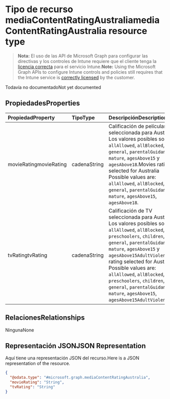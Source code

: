 # <a name="mediacontentratingaustralia-resource-type"></a><span data-ttu-id="ee483-101">Tipo de recurso mediaContentRatingAustralia</span><span class="sxs-lookup"><span data-stu-id="ee483-101">mediaContentRatingAustralia resource type</span></span>

> <span data-ttu-id="ee483-102">**Nota:** El uso de las API de Microsoft Graph para configurar las directivas y los controles de Intune requiere que el cliente tenga la [licencia correcta](https://go.microsoft.com/fwlink/?linkid=839381) para el servicio Intune.</span><span class="sxs-lookup"><span data-stu-id="ee483-102">**Note:** Using the Microsoft Graph APIs to configure Intune controls and policies still requires that the Intune service is [correctly licensed](https://go.microsoft.com/fwlink/?linkid=839381) by the customer.</span></span>

<span data-ttu-id="ee483-103">Todavía no documentado</span><span class="sxs-lookup"><span data-stu-id="ee483-103">Not yet documented</span></span>
## <a name="properties"></a><span data-ttu-id="ee483-104">Propiedades</span><span class="sxs-lookup"><span data-stu-id="ee483-104">Properties</span></span>
|<span data-ttu-id="ee483-105">Propiedad</span><span class="sxs-lookup"><span data-stu-id="ee483-105">Property</span></span>|<span data-ttu-id="ee483-106">Tipo</span><span class="sxs-lookup"><span data-stu-id="ee483-106">Type</span></span>|<span data-ttu-id="ee483-107">Descripción</span><span class="sxs-lookup"><span data-stu-id="ee483-107">Description</span></span>|
|:---|:---|:---|
|<span data-ttu-id="ee483-108">movieRating</span><span class="sxs-lookup"><span data-stu-id="ee483-108">movieRating</span></span>|<span data-ttu-id="ee483-109">cadena</span><span class="sxs-lookup"><span data-stu-id="ee483-109">String</span></span>|<span data-ttu-id="ee483-110">Calificación de películas seleccionada para Australia. Los valores posibles son: `allAllowed`, `allBlocked`, `general`, `parentalGuidance`, `mature`, `agesAbove15` y `agesAbove18`.</span><span class="sxs-lookup"><span data-stu-id="ee483-110">Movies rating selected for Australia Possible values are: `allAllowed`, `allBlocked`, `general`, `parentalGuidance`, `mature`, `agesAbove15`, `agesAbove18`.</span></span>|
|<span data-ttu-id="ee483-111">tvRating</span><span class="sxs-lookup"><span data-stu-id="ee483-111">tvRating</span></span>|<span data-ttu-id="ee483-112">cadena</span><span class="sxs-lookup"><span data-stu-id="ee483-112">String</span></span>|<span data-ttu-id="ee483-113">Calificación de TV seleccionada para Australia. Los valores posibles son: `allAllowed`, `allBlocked`, `preschoolers`, `children`, `general`, `parentalGuidance`, `mature`, `agesAbove15` y `agesAbove15AdultViolence`.</span><span class="sxs-lookup"><span data-stu-id="ee483-113">TV rating selected for Australia Possible values are: `allAllowed`, `allBlocked`, `preschoolers`, `children`, `general`, `parentalGuidance`, `mature`, `agesAbove15`, `agesAbove15AdultViolence`.</span></span>|

## <a name="relationships"></a><span data-ttu-id="ee483-114">Relaciones</span><span class="sxs-lookup"><span data-stu-id="ee483-114">Relationships</span></span>
<span data-ttu-id="ee483-115">Ninguna</span><span class="sxs-lookup"><span data-stu-id="ee483-115">None</span></span>
## <a name="json-representation"></a><span data-ttu-id="ee483-116">Representación JSON</span><span class="sxs-lookup"><span data-stu-id="ee483-116">JSON Representation</span></span>
<span data-ttu-id="ee483-117">Aquí tiene una representación JSON del recurso.</span><span class="sxs-lookup"><span data-stu-id="ee483-117">Here is a JSON representation of the resource.</span></span>
<!-- {
  "blockType": "resource",
  "keyProperty": "id",
  "@odata.type": "microsoft.graph.mediaContentRatingAustralia"
}
-->
``` json
{
  "@odata.type": "#microsoft.graph.mediaContentRatingAustralia",
  "movieRating": "String",
  "tvRating": "String"
}
```



